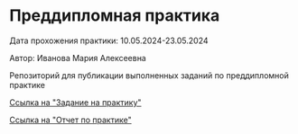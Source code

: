 # Преддипломная практика

Дата прохожения практики: 10.05.2024-23.05.2024

Автор: Иванова Мария Алексеевна


Репозиторий для публикации выполненных заданий по преддипломной практике

[Ссылка на "Задание на практику"](https://github.com/NewSarcasmProvider/Practice_RGPU_8/blob/main/%D0%B7%D0%B0%D0%B4%D0%B0%D0%BD%D0%B8%D0%B5%20%D0%BD%D0%B0%20%D0%BF%D1%80%D0%B0%D0%BA%D1%82%D0%B8%D0%BA%D1%83.pdf)

[Ссылка на "Отчет по практике"](https://github.com/NewSarcasmProvider/Practice_RGPU_8/blob/main/%D0%BE%D1%82%D1%87%D0%B5%D1%82%20%D0%BF%D0%BE%20%D0%BF%D1%80%D0%B0%D0%BA%D1%82%D0%B8%D0%BA%D0%B5.pdf)
